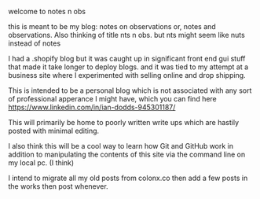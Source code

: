 welcome to notes n obs

this is meant to be my blog: notes on observations or, notes and observations. Also thinking of title nts n obs. but nts might seem like nuts instead of notes

I had a .shopify blog but it was caught up in significant front end gui stuff that made it take longer to deploy blogs. and it was tied to my attempt at a business site where I experimented with selling online and drop shipping.

This is intended to be a personal blog which is not associated with any sort of professional apperance I might have, which you can find here https://www.linkedin.com/in/ian-dodds-945301187/

This will primarily be home  to poorly written write ups which are hastily posted with minimal editing. 

I also think this will be a cool way to learn how Git and GitHub work in addition to manipulating the contents of this site via the command line on my local pc. (I think)

I intend to migrate all my old posts from colonx.co then add a few posts in the works then post whenever. 



